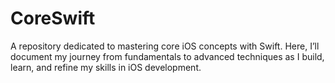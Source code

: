 # CoreSwift
A repository dedicated to mastering core iOS concepts with Swift. Here, I’ll document my journey from fundamentals to advanced techniques as I build, learn, and refine my skills in iOS development.
